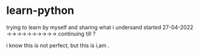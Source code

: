# learn-python

trying to learn by myself and sharing what i undersand 
started 27-04-2022 ->->->->->->->->->-> continuing till ?

i know this is not perfect, but this is i,am .

